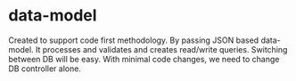 <div>
<h1>data-model</h1>
<p>Created to support code first methodology. By passing JSON based data-model. It processes and validates and creates read/write queries. Switching between DB will be easy. With minimal code changes, we need to change DB controller alone.
</p>
</div>

